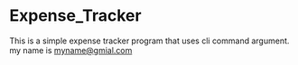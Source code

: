# Expense_Tracker
This is a simple expense tracker program that uses cli command argument.
my name is myname@gmial.com

